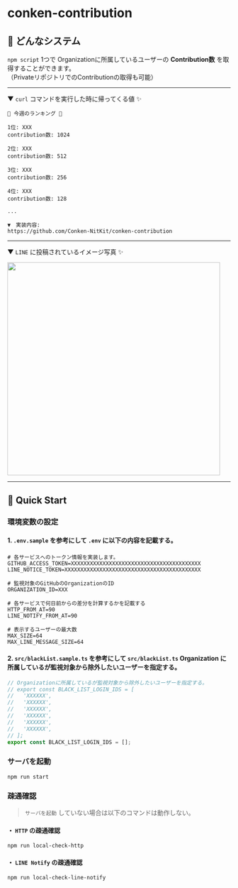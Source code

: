 # conken-contribution

## 🤔 どんなシステム

`npm script` 1つで Organizationに所属しているユーザーの **Contribution数** を取得することができます。<br>
（PrivateリポジトリでのContributionの取得も可能）

---

▼ `curl` コマンドを実行した時に帰ってくる値 ✨

```
🎉 今週のランキング 🎉

1位: XXX
contribution数: 1024

2位: XXX
contribution数: 512

3位: XXX
contribution数: 256

4位: XXX
contribution数: 128

...

▼　実装内容:
https://github.com/Conken-NitKit/conken-contribution
```

---

▼ `LINE` に投稿されているイメージ写真 ✨

<img src="https://user-images.githubusercontent.com/41711771/156927826-6d073492-e5d9-455b-af01-6344dd0e9c54.png" width="480">

---

## 🔰 Quick Start

### 環境変数の設定

#### 1. `.env.sample` を参考にして `.env` に以下の内容を記載する。

```
# 各サービスへのトークン情報を実装します。
GITHUB_ACCESS_TOKEN=XXXXXXXXXXXXXXXXXXXXXXXXXXXXXXXXXXXXXXXXX
LINE_NOTICE_TOKEN=XXXXXXXXXXXXXXXXXXXXXXXXXXXXXXXXXXXXXXXXXXX

# 監視対象のGitHubのOrganizationのID
ORGANIZATION_ID=XXX

# 各サービスで何日前からの差分を計算するかを記載する
HTTP_FROM_AT=90
LINE_NOTIFY_FROM_AT=90

# 表示するユーザーの最大数
MAX_SIZE=64
MAX_LINE_MESSAGE_SIZE=64
```

#### 2. `src/blackList.sample.ts` を参考にして `src/blackList.ts` Organization に所属しているが監視対象から除外したいユーザーを指定する。

```ts
// Organizationに所属しているが監視対象から除外したいユーザーを指定する。
// export const BLACK_LIST_LOGIN_IDS = [
//   'XXXXXX',
//   'XXXXXX',
//   'XXXXXX',
//   'XXXXXX',
//   'XXXXXX',
//   'XXXXXX',
// ];
export const BLACK_LIST_LOGIN_IDS = [];
```

### サーバを起動

```
npm run start
```

### 疎通確認

> `サーバを起動` していない場合は以下のコマンドは動作しない。

#### ・ `HTTP` の疎通確認

```
npm run local-check-http
```

#### ・ `LINE Notify` の疎通確認

```
npm run local-check-line-notify
```
